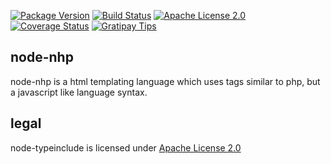 [![Package Version](https://img.shields.io/npm/v/nhp.svg)](https://www.npmjs.org/package/nhp) [![Build Status](https://travis-ci.org/NexusTools/node-nhp.svg)](https://travis-ci.org/NexusTools/node-nhp) [![Apache License 2.0](http://img.shields.io/hexpm/l/plug.svg)](http://www.apache.org/licenses/LICENSE-2.0.html) [![Coverage Status](https://img.shields.io/coveralls/NexusTools/node-nhp.svg)](https://coveralls.io/r/NexusTools/node-nhp) [![Gratipay Tips](http://img.shields.io/gratipay/NexusTools.svg)](https://gratipay.com/NexusTools/)

node-nhp
--------
node-nhp is a html templating language which uses tags similar to php, but a javascript like language syntax.

legal
-----
node-typeinclude is licensed under [Apache License 2.0](LICENSE.md)
